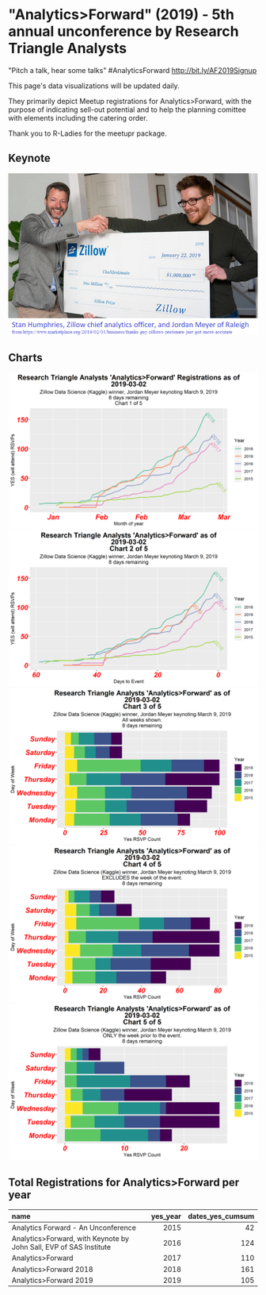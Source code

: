 "Analytics&gt;Forward" (2019) - 5th annual unconference by Research Triangle Analysts
=====================================================================================

"Pitch a talk, hear some talks" \#AnalyticsForward <http://bit.ly/AF2019Signup>

This page's data visualizations will be updated daily.

They primarily depict Meetup registrations for Analytics&gt;Forward, with the purpose of indicating sell-out potential and to help the planning comittee with elements including the catering order.

Thank you to R-Ladies for the meetupr package.

Keynote
-------

![Marketplace.org article - Jordan Meyer (Zillow)](Marketplace_Zillow_JordanMeyer.png)

Charts
------

![Chart 1](af_2019-1.png) ![Chart 2](af_2019-2.png) ![Chart 3](af_2019-3.png) ![Chart 4](af_2019-4.png) ![Chart 5](af_2019-5.png)

Total Registrations for Analytics&gt;Forward per year
-----------------------------------------------------

| name                                                                  |  yes\_year|  dates\_yes\_cumsum|
|:----------------------------------------------------------------------|----------:|-------------------:|
| Analytics Forward - An Unconference                                   |       2015|                  42|
| Analytics&gt;Forward, with Keynote by John Sall, EVP of SAS Institute |       2016|                 124|
| Analytics&gt;Forward                                                  |       2017|                 110|
| Analytics&gt;Forward 2018                                             |       2018|                 161|
| Analytics&gt;Forward 2019                                             |       2019|                 105|
